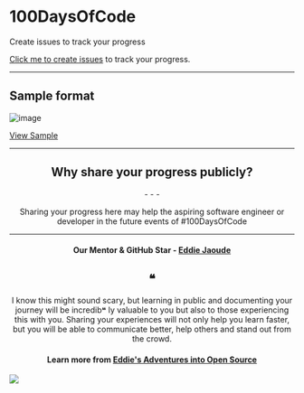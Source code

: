 # 100DaysOfCode
Create issues to track your progress

[Click me to create issues](https://github.com/SurPathHub/100DaysOfCode/issues) to track your progress.

---

## Sample format
![image](https://user-images.githubusercontent.com/73097560/127814602-a5f465e6-2135-49ba-8ef9-b9b5ac440914.png)

[View Sample](https://github.com/SurPathHub/100DaysOfCode/issues/1)

---

<h2 align="center">Why share your progress publicly?</h2>
<p align="center"> -  -  - </p>
<p align="center">Sharing your progress here may help the aspiring software engineer or developer in the future events of #100DaysOfCode</p>

---

<h4 align="center">Our Mentor & GitHub Star - <a href="https://github.com/eddiejaoude">Eddie Jaoude</a></a>
<h2 align="center">❝</h2>

<p align="center">I know this might sound scary, but learning in public and documenting your journey will be incredib❝</h2>
ly valuable to you but also to those experiencing this with you. Sharing your experiences will not only help you learn faster, but you will be able to communicate better, help others and stand out from the crowd.</p>

<h4 align="center">Learn more from <a href="https://www.eddiejaoude.io/blog-july-2021-open-source-adventures">Eddie's Adventures into Open Source</a></h4>
<a href="https://www.eddiejaoude.io/blog-july-2021-open-source-adventures" target="_blank"><img src="https://github.com/EddieHubCommunity/Branding/raw/main/community/Eddie_banner_GIF.gif" /></a>

